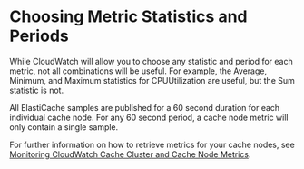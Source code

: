 # Choosing Metric Statistics and Periods<a name="CacheMetrics.ChoosingStatisticsAndPeriods"></a>

While CloudWatch will allow you to choose any statistic and period for each metric, not all combinations will be useful\. For example, the Average, Minimum, and Maximum statistics for CPUUtilization are useful, but the Sum statistic is not\.

All ElastiCache samples are published for a 60 second duration for each individual cache node\. For any 60 second period, a cache node metric will only contain a single sample\.

For further information on how to retrieve metrics for your cache nodes, see [Monitoring CloudWatch Cache Cluster and Cache Node Metrics](CloudWatchMetrics.md)\.